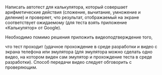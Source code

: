 Написать автотест для калькулятора, который совершает арифметические действия
(сложение, вычитание, умножение и деление) и проверяет, что результат,
отображаемый на экране соответствует ожидаемому 
(для теста взять приложение «Калькулятор» от Google).

Необходимо помимо решения приложить видеоподтверждение того, 

что тест проходит (удачное прохождение в среде разработки 
и видео с экрана телефона или эмулятора
(для эмулятора можно сделать одно видео,
на котором виден сам эмулятор и прохождение теста в среде разработки).
Способ передачи видео следует обговорить с проверяющим.